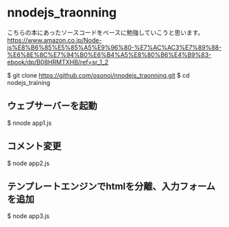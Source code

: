 # nnodejs_traonning
こちらの本にあったソースコードをベースに勉強していこうと思います。
https://www.amazon.co.jp/Node-js%E8%B6%85%E5%85%A5%E9%96%80-%E7%AC%AC3%E7%89%88-%E6%8E%8C%E7%94%B0%E6%B4%A5%E8%80%B6%E4%B9%83-ebook/dp/B08HRMTXHB/ref=sr_1_2

$ git clone https://github.com/osonoi/nnodejs_traonning.git
$ cd nodejs_training

## ウェブサーバーを起動
$ nnode app1.js

## コメント変更
$ node app2.js

## テンプレートエンジンでhtmlを分離、入力フォームを追加
$ node app3.js


